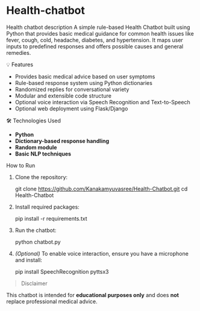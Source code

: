 # Health-chatbot
Health chatbot description
A simple rule-based Health Chatbot built using Python that provides basic medical guidance for common health issues like fever, cough, cold, headache, diabetes, and hypertension. It maps user inputs to predefined responses and offers possible causes and general remedies.

💡 Features
- Provides basic medical advice based on user symptoms
- Rule-based response system using Python dictionaries
- Randomized replies for conversational variety
- Modular and extensible code structure
- Optional voice interaction via Speech Recognition and Text-to-Speech
- Optional web deployment using Flask/Django

🛠️ Technologies Used

- **Python**
- **Dictionary-based response handling**
- **Random module**
- **Basic NLP techniques**

How to Run

1. Clone the repository:
   
   git clone https://github.com/Kanakamyuvasree/Health-Chatbot.git
   cd Health-Chatbot

2. Install required packages:

   pip install -r requirements.txt
  
3. Run the chatbot:

   python chatbot.py
   
4. *(Optional)* To enable voice interaction, ensure you have a microphone and install:

   pip install SpeechRecognition pyttsx3
  

> Disclaimer

This chatbot is intended for **educational purposes only** and does **not** replace professional medical advice.
